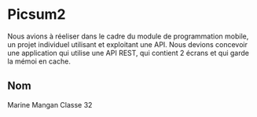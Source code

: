 # Picsum2
Nous avions à réeliser dans le cadre du module de programmation mobile, un projet individuel utilisant et exploitant une API. Nous devions concevoir une application qui utilise une API REST, qui contient 2 écrans et qui garde la mémoi en cache.
## Nom 
Marine Mangan Classe 32
